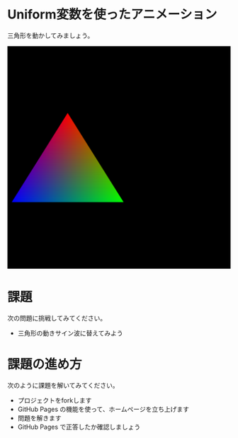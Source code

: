 # Uniform変数を使ったアニメーション
三角形を動かしてみましょう。

![結果画像](result.png)

# 課題
次の問題に挑戦してみてください。

- 三角形の動きサイン波に替えてみよう

# 課題の進め方
次のように課題を解いてみてください。

- プロジェクトをforkします
- GitHub Pages の機能を使って、ホームページを立ち上げます
- 問題を解きます
- GitHub Pages で正答したか確認しましょう
